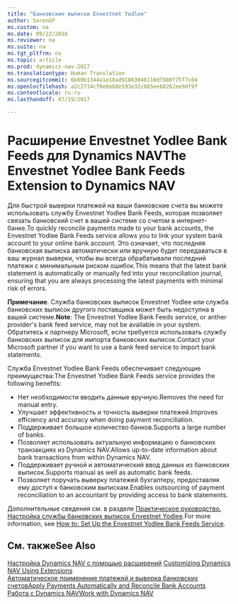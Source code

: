 ```yaml
---
title: "Банковские выписки Envestnet Yodlee"
author: SorenGP
ms.custom: na
ms.date: 09/22/2016
ms.reviewer: na
ms.suite: na
ms.tgt_pltfrm: na
ms.topic: article
ms.prod: dynamics-nav-2017
ms.translationtype: Human Translation
ms.sourcegitcommit: 6b60b1344a1e18ad91863046110df880f75f7c04
ms.openlocfilehash: a2c2714cf0e0ab8e593e32c065eeb8262ee9df9f
ms.contentlocale: ru-ru
ms.lasthandoff: 07/19/2017

---
```


# <a name="the-envestnet-yodlee-bank-feeds-extension-to-dynamics-nav"></a><span data-ttu-id="33739-102">Расширение Envestnet Yodlee Bank Feeds для Dynamics NAV</span><span class="sxs-lookup"><span data-stu-id="33739-102">The Envestnet Yodlee Bank Feeds Extension to Dynamics NAV</span></span>
<span data-ttu-id="33739-103">Для быстрой выверки платежей на ваши банковские счета вы можете использовать службу Envestnet Yodlee Bank Feeds, которая позволяет связать банковский счет в вашей системе со счетом в интернет-банке.</span><span class="sxs-lookup"><span data-stu-id="33739-103">To quickly reconcile payments made to your bank accounts, the Envestnet Yodlee Bank Feeds service allows you to link your system bank account to your online bank account.</span></span> <span data-ttu-id="33739-104">Это означает, что последняя банковская выписка автоматически или вручную будет передаваться в ваш журнал выверки, чтобы вы всегда обрабатывали последний платежи с минимальным риском ошибок.</span><span class="sxs-lookup"><span data-stu-id="33739-104">This means that the latest bank statement is automatically or manually fed into your reconciliation journal, ensuring that you are always processing the latest payments with minimal risk of errors.</span></span>

<span data-ttu-id="33739-105">**Примечание**. Служба банковских выписок Envestnet Yodlee или служба банковских выписок другого поставщика может быть недоступна в вашей системе.</span><span class="sxs-lookup"><span data-stu-id="33739-105">**Note**: The Envestnet Yodlee Bank Feeds service, or anther provider's bank feed service, may not be available in your system.</span></span> <span data-ttu-id="33739-106">Обратитесь к партнеру Microsoft, если требуется использовать службу банковских выписок для импорта банковских выписок.</span><span class="sxs-lookup"><span data-stu-id="33739-106">Contact your Microsoft partner if you want to use a bank feed service to import bank statements.</span></span>

<span data-ttu-id="33739-107">Служба Envestnet Yodlee Bank Feeds обеспечивает следующие преимущества:</span><span class="sxs-lookup"><span data-stu-id="33739-107">The Envestnet Yodlee Bank Feeds service provides the following benefits:</span></span>

- <span data-ttu-id="33739-108">Нет необходимости вводить данные вручную.</span><span class="sxs-lookup"><span data-stu-id="33739-108">Removes the need for manual entry.</span></span>
- <span data-ttu-id="33739-109">Улучшает эффективность и точность выверки платежей.</span><span class="sxs-lookup"><span data-stu-id="33739-109">Improves efficiency and accuracy when doing payment reconciliation.</span></span>
- <span data-ttu-id="33739-110">Поддерживает большое количество банков.</span><span class="sxs-lookup"><span data-stu-id="33739-110">Supports a large number of banks.</span></span>
- <span data-ttu-id="33739-111">Позволяет использовать актуальную информацию о банковских транзакциях из Dynamics NAV.</span><span class="sxs-lookup"><span data-stu-id="33739-111">Allows up-to-date information about bank transactions from within Dynamics NAV.</span></span>
- <span data-ttu-id="33739-112">Поддерживает ручной и автоматический ввод данных из банковских выписок.</span><span class="sxs-lookup"><span data-stu-id="33739-112">Supports manual as well as automatic bank feeds.</span></span>
- <span data-ttu-id="33739-113">Позволяет поручать выверку платежей бухгалтеру, предоставляя ему доступ к банковским выпискам.</span><span class="sxs-lookup"><span data-stu-id="33739-113">Enables outsourcing of payment reconciliation to an accountant by providing access to bank statements.</span></span>

<span data-ttu-id="33739-114">Дополнительные сведения см. в разделе [Практическое руководство. Настройка службы банковских выписок Envestnet Yodlee](bank-how-setup-bank-statement-service.md).</span><span class="sxs-lookup"><span data-stu-id="33739-114">For more information, see [How to: Set Up the Envestnet Yodlee Bank Feeds Service](bank-how-setup-bank-statement-service.md).</span></span>

## <a name="see-also"></a><span data-ttu-id="33739-115">См. также</span><span class="sxs-lookup"><span data-stu-id="33739-115">See Also</span></span>  
<span data-ttu-id="33739-116">[Настройка Dynamics NAV с помощью расширений](ui-extensions.md)  </span><span class="sxs-lookup"><span data-stu-id="33739-116">[Customizing Dynamics NAV Using Extensions ](ui-extensions.md)  </span></span>  
[<span data-ttu-id="33739-117">Автоматическое применение платежей и выверка банковских счетов</span><span class="sxs-lookup"><span data-stu-id="33739-117">Apply Payments Automatically and Reconcile Bank Accounts</span></span>](receivables-apply-payments-auto-reconcile-bank-accounts.md)  
[<span data-ttu-id="33739-118">Работа с Dynamics NAV</span><span class="sxs-lookup"><span data-stu-id="33739-118">Work with Dynamics NAV</span></span>](ui-work-product.md)

